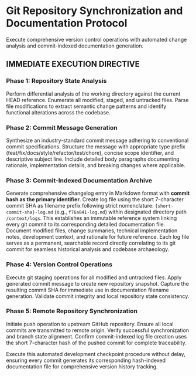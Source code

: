 # Git Repository Synchronization and Documentation Protocol

Execute comprehensive version control operations with automated change analysis and commit-indexed documentation generation.

## IMMEDIATE EXECUTION DIRECTIVE

### Phase 1: Repository State Analysis
Perform differential analysis of the working directory against the current HEAD reference. Enumerate all modified, staged, and untracked files. Parse file modifications to extract semantic change patterns and identify functional alterations across the codebase.

### Phase 2: Commit Message Generation
Synthesize an industry-standard commit message adhering to conventional commit specifications. Structure the message with appropriate type prefix (feat/fix/docs/style/refactor/test/chore), concise scope identifier, and descriptive subject line. Include detailed body paragraphs documenting rationale, implementation details, and breaking changes where applicable.

### Phase 3: Commit-Indexed Documentation Archive
Generate comprehensive changelog entry in Markdown format with **commit hash as the primary identifier**. Create log file using the short 7-character commit SHA as filename prefix following strict nomenclature: `{short-commit-sha}-log.md` (e.g., `f76a841-log.md`) within designated directory path `/context/logs`. This establishes an immutable reference system linking every git commit to its corresponding detailed documentation file. Document modified files, change summaries, technical implementation notes, development context, and rationale for future reference. Each log file serves as a permanent, searchable record directly correlating to its git commit for seamless historical analysis and codebase archaeology.

### Phase 4: Version Control Operations
Execute git staging operations for all modified and untracked files. Apply generated commit message to create new repository snapshot. Capture the resulting commit SHA for immediate use in documentation filename generation. Validate commit integrity and local repository state consistency.

### Phase 5: Remote Repository Synchronization
Initiate push operation to upstream GitHub repository. Ensure all local commits are transmitted to remote origin. Verify successful synchronization and branch state alignment. Confirm commit-indexed log file creation uses the short 7-character hash of the pushed commit for complete traceability.

Execute this automated development checkpoint procedure without delay, ensuring every commit generates its corresponding hash-indexed documentation file for comprehensive version history tracking.